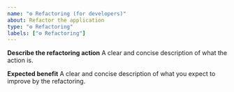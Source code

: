```yaml
---
name: "⚙️ Refactoring (for developers)" 
about: Refactor the application
type: "⚙️ Refactoring"
labels: ["⚙️ Refactoring"]
---
```


**Describe the refactoring action**
A clear and concise description of what the action is.

**Expected benefit**
A clear and concise description of what you expect to improve by the refactoring.
